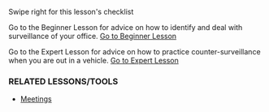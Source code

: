 [Title]: # (What now?)
[Difficulty]: # (Advanced)
[Order]: # (10)

Swipe right for this lesson's checklist

Go to the Beginner Lesson for advice on how to identify and deal with surveillance of your office.
[Go to Beginner Lesson](umbrella://lesson/counter_surveillance/0)

Go to the Expert Lesson for advice on how to practice counter-surveillance when you are out in a vehicle.
[Go to Expert Lesson](umbrella://lesson/counter_surveillance/2)

### RELATED LESSONS/TOOLS

*   [Meetings](umbrella://lesson/meetings)